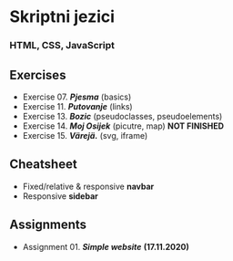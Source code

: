 # Skriptni jezici
### HTML, CSS, JavaScript

## Exercises
- Exercise 07. _**Pjesma**_ (basics)
- Exercise 11. _**Putovanje**_ (links)
- Exercise 13. _**Bozic**_ (pseudoclasses, pseudoelements)
- Exercise 14. _**Moj Osijek**_ (picutre, map) **NOT FINISHED**
- Exercise 15. _**Värejä.**_ (svg, iframe)

## Cheatsheet
- Fixed/relative & responsive **navbar**
- Responsive **sidebar**

## Assignments 
- Assignment 01. _**Simple website**_ **(17.11.2020)**
